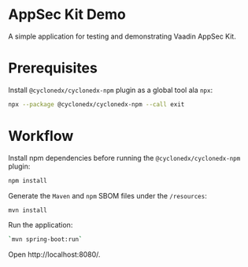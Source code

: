 AppSec Kit Demo
===============

A simple application for testing and demonstrating Vaadin AppSec Kit.

Prerequisites
=============

Install `@cyclonedx/cyclonedx-npm` plugin as a global tool ala `npx`:

```sh
npx --package @cyclonedx/cyclonedx-npm --call exit
```

Workflow
========

Install npm dependencies before running the `@cyclonedx/cyclonedx-npm` plugin:
```sh
npm install
```

Generate the `Maven` and `npm` SBOM files under the `/resources`:
```sh
mvn install
```

Run the application:
```sh
`mvn spring-boot:run`
```
Open http://localhost:8080/.
